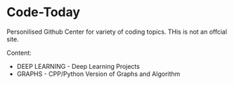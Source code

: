 # Code-Today 
Personilised Github Center for variety of coding topics. THis is not an offcial site.

Content:
* DEEP LEARNING - Deep Learning Projects
* GRAPHS - CPP/Python Version of Graphs and Algorithm
